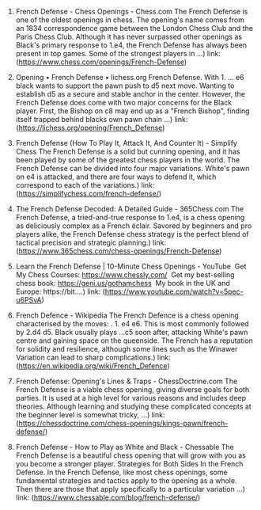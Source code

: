 ---
---
1. French Defense - Chess Openings - Chess.com
The French Defense is one of the oldest openings in chess. The opening's name comes from an 1834 correspondence game between the London Chess Club and the Paris Chess Club. Although it has never surpassed other openings as Black's primary response to 1.e4, the French Defense has always been present in top games. Some of the strongest players in ...)
link: (https://www.chess.com/openings/French-Defense)


2. Opening • French Defense • lichess.org
French Defense. With 1. ... e6 black wants to support the pawn push to d5 next move. Wanting to establish d5 as a secure and stable anchor in the center. However, the French Defense does come with two major concerns for the Black player. First, the Bishop on c8 may end up as a "French Bishop", finding itself trapped behind blacks own pawn chain ...)
link: (https://lichess.org/opening/French_Defense)


3. French Defense (How To Play It, Attack It, And Counter It) - Simplify Chess
The French Defense is a solid but cunning opening, and it has been played by some of the greatest chess players in the world. The French Defense can be divided into four major variations. White's pawn on e4 is attacked, and there are four ways to defend it, which correspond to each of the variations.)
link: (https://simplifychess.com/french-defense/)


4. The French Defense Decoded: A Detailed Guide - 365Chess.com
The French Defense, a tried-and-true response to 1.e4, is a chess opening as deliciously complex as a French éclair. Savored by beginners and pro players alike, the French Defense chess strategy is the perfect blend of tactical precision and strategic planning.)
link: (https://www.365chess.com/chess-openings/French-Defense)


5. Learn the French Defense | 10-Minute Chess Openings - YouTube
️ Get My Chess Courses: https://www.chessly.com/ ️ Get my best-selling chess book: https://geni.us/gothamchess ️ My book in the UK and Europe: https://bit....)
link: (https://www.youtube.com/watch?v=5pec-u6PSvA)


6. French Defence - Wikipedia
The French Defence is a chess opening characterised by the moves: . 1. e4 e6. This is most commonly followed by 2.d4 d5. Black usually plays ...c5 soon after, attacking White's pawn centre and gaining space on the queenside. The French has a reputation for solidity and resilience, although some lines such as the Winawer Variation can lead to sharp complications.)
link: (https://en.wikipedia.org/wiki/French_Defence)


7. French Defense: Opening's Lines & Traps - ChessDoctrine.com
The French Defense is a viable chess opening, giving diverse goals for both parties. It is used at a high level for various reasons and includes deep theories. Although learning and studying these complicated concepts at the beginner level is somewhat tricky, ...)
link: (https://chessdoctrine.com/chess-openings/kings-pawn/french-defense/)


8. French Defense - How to Play as White and Black - Chessable
The French Defense is a beautiful chess opening that will grow with you as you become a stronger player. Strategies for Both Sides In the French Defense. In the French Defense, like most chess openings, some fundamental strategies and tactics apply to the opening as a whole. Then there are those that apply specifically to a particular variation ...)
link: (https://www.chessable.com/blog/french-defense/)


